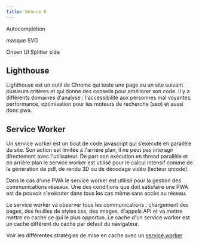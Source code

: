 ```yaml
---
title: Séance 6
---
```


Autocomplétion

masque SVG


Onsen UI Splitter side

## Lighthouse

Lighthouse est un outil de Chrome qui teste une page ou un site suivant plusieurs critères et qui donne des conseils pour améliorer son code.
Il y a différents domaines d'analyse : l'accessibilité aux personnes mal voyantes, performance, optimisation pour les moteurs de recherche (seo) et aussi donc pwa.

## Service Worker

Un service worker est un bout de code javascript qui s’exécute en parallèle du site. Son action est limitée à l'arrière plan, il ne peut pas interagir directement avec l'utilisateur.
De part son exécution en thread parallèle et en arrière plan le service worker est utilisé pour le calcul intensif comme de la génération de pdf, de rendu 3D ou de décodage vidéo (lecteur qrcode).

Dans le cas d'une PWA le service worker est utilisé pour la gestion des communications réseaux. Une des conditions que doit satisfaire une PWA est de pouvoir s'exécuter dans tous les cas même sans accès au réseau.

Le service worker va observer tous les communications : chargement des pages, des feuilles de styles css, des images, d'appels API et va mettre mettre en cache ce qui le plus opportun. Le cache d'un service worker est un cache différent du cache par défaut du navigateur.

Voir les différentes stratégies de mise en cache avec un [service worker](../../service-workers)
